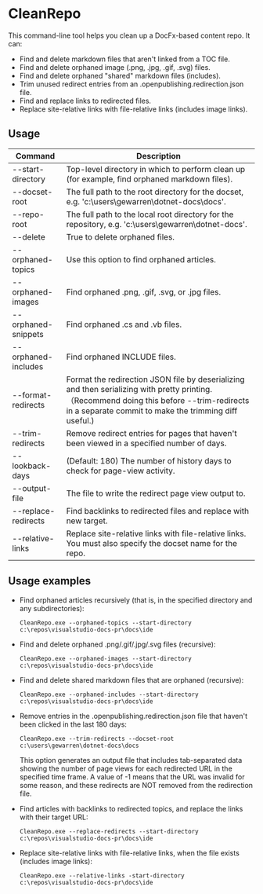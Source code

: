 # CleanRepo

This command-line tool helps you clean up a DocFx-based content repo. It can:

- Find and delete markdown files that aren't linked from a TOC file.
- Find and delete orphaned image (.png, .jpg, .gif, .svg) files.
- Find and delete orphaned "shared" markdown files (includes).
- Trim unused redirect entries from an .openpublishing.redirection.json file.
- Find and replace links to redirected files.
- Replace site-relative links with file-relative links (includes image links).

## Usage

| Command | Description |
| - | - |
| --start-directory | Top-level directory in which to perform clean up (for example, find orphaned markdown files). |
| --docset-root | The full path to the root directory for the docset, e.g. 'c:\users\gewarren\dotnet-docs\docs'. |
| --repo-root | The full path to the local root directory for the repository, e.g. 'c:\users\gewarren\dotnet-docs'. |
| --delete | True to delete orphaned files. |
| --orphaned-topics | Use this option to find orphaned articles. |
| --orphaned-images | Find orphaned .png, .gif, .svg, or .jpg files. |
| --orphaned-snippets | Find orphaned .cs and .vb files. |
| --orphaned-includes | Find orphaned INCLUDE files. |
| --format-redirects | Format the redirection JSON file by deserializing and then serializing with pretty printing. （Recommend doing this before --trim-redirects in a separate commit to make the trimming diff useful.) |
| --trim-redirects | Remove redirect entries for pages that haven't been viewed in a specified number of days. |
| --lookback-days | (Default: 180) The number of history days to check for page-view activity. |
| --output-file | The file to write the redirect page view output to. |
| --replace-redirects | Find backlinks to redirected files and replace with new target. |
| --relative-links | Replace site-relative links with file-relative links.  You must also specify the docset name for the repo. |

## Usage examples

- Find orphaned articles recursively (that is, in the specified directory and any subdirectories):

  ```
  CleanRepo.exe --orphaned-topics --start-directory c:\repos\visualstudio-docs-pr\docs\ide
  ```

- Find and delete orphaned .png/.gif/.jpg/.svg files (recursive):

  ```
  CleanRepo.exe --orphaned-images --start-directory c:\repos\visualstudio-docs-pr\docs\ide
  ```

- Find and delete shared markdown files that are orphaned (recursive):

  ```
  CleanRepo.exe --orphaned-includes --start-directory c:\repos\visualstudio-docs-pr\docs\ide
  ```

- Remove entries in the .openpublishing.redirection.json file that haven't been clicked in the last 180 days:

  ```
  CleanRepo.exe --trim-redirects --docset-root c:\users\gewarren\dotnet-docs\docs
  ```
  
  This option generates an output file that includes tab-separated data showing the number of page views for each redirected URL in the specified time frame. A value of -1 means that the URL was invalid for some reason, and these redirects are NOT removed from the redirection file.

- Find articles with backlinks to redirected topics, and replace the links with their target URL:

  ```
  CleanRepo.exe --replace-redirects --start-directory c:\repos\visualstudio-docs-pr\docs\ide
  ```

- Replace site-relative links with file-relative links, when the file exists (includes image links):

  ```
  CleanRepo.exe --relative-links -start-directory c:\repos\visualstudio-docs-pr\docs\ide
 ```
